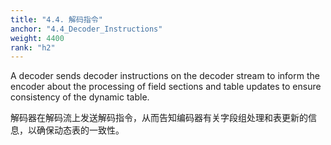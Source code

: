```yaml
---
title: "4.4. 解码指令"
anchor: "4.4_Decoder_Instructions"
weight: 4400
rank: "h2"
---
```


A decoder sends decoder instructions on the decoder stream to inform the encoder about the processing of field sections and table updates to ensure consistency of the dynamic table.

解码器在解码流上发送解码指令，从而告知编码器有关字段组处理和表更新的信息，以确保动态表的一致性。
